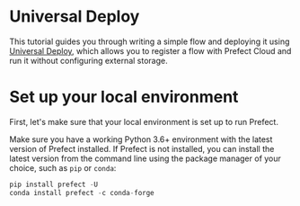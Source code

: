 # Universal Deploy

This tutorial guides you through writing a simple flow and deploying it using [Universal Deploy](https://docs.prefect.io/core/PINs/PIN-13-Universal-Deploy.html#pin-13-universal-cloud-deploys), which allows you to register a flow with Prefect Cloud and run it without configuring external storage.

# Set up your local environment

First, let's make sure that your local environment is set up to run Prefect.

Make sure you have a working Python 3.6+ environment with the latest version of Prefect installed. If Prefect is not installed, you can install the latest version from the command line using the package manager of your choice, such as `pip` or `conda`:

```python
pip install prefect -U
conda install prefect -c conda-forge
```
